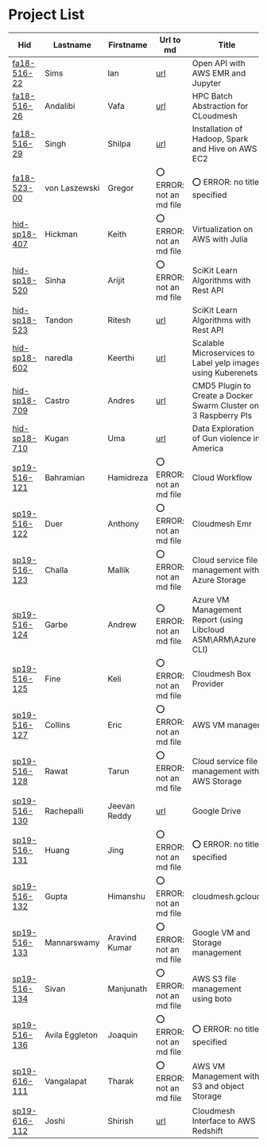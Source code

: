 # Project List

| Hid                                                                 | Lastname       | Firstname     | Url to md                                                                                                     | Title                                                           |
|---------------------------------------------------------------------|----------------|---------------|---------------------------------------------------------------------------------------------------------------|-----------------------------------------------------------------|
| [fa18-516-22](https://github.com/cloudmesh-community/fa18-516-22)   | Sims           | Ian           | [url](https://github.com/cloudmesh-community/fa18-516-22/blob/master/project-report/report.md)                | Open API with AWS EMR and Jupyter                               |
| [fa18-516-26](https://github.com/cloudmesh-community/fa18-516-26)   | Andalibi       | Vafa          | [url](https://github.com/cloudmesh/cloudmesh-batch/blob/master/README.md)                                     | HPC Batch Abstraction for CLoudmesh                             |
| [fa18-516-29](https://github.com/cloudmesh-community/fa18-516-29)   | Singh          | Shilpa        | [url](https://github.com/cloudmesh-community/fa18-516-29/tree/master/project-report/report.md)                | Installation of Hadoop, Spark and Hive on AWS EC2               |
| [fa18-523-00](https://github.com/cloudmesh-community/fa18-523-00)   | von Laszewski  | Gregor        | :o: ERROR: not an md file                                                                                     | :o: ERROR: no title specified                                   |
| [hid-sp18-407](https://github.com/cloudmesh-community/hid-sp18-407) | Hickman        | Keith         | :o: ERROR: not an md file                                                                                     | Virtualization on AWS with Julia                                |
| [hid-sp18-520](https://github.com/cloudmesh-community/hid-sp18-520) | Sinha          | Arijit        | :o: ERROR: not an md file                                                                                     | SciKit Learn Algorithms with Rest API                           |
| [hid-sp18-523](https://github.com/cloudmesh-community/hid-sp18-523) | Tandon         | Ritesh        | [url](https://github.com/cloudmesh-community/hid-sp18-523/tree/master/project-report/report.md)               | SciKit Learn Algorithms with Rest API                           |
| [hid-sp18-602](https://github.com/cloudmesh-community/hid-sp18-602) | naredla        | Keerthi       | [url](https://github.com/cloudmesh-community/hid-sp18-602/tree/master/project-report/report.md)               | Scalable Microservices to Label yelp images using Kuberenets    |
| [hid-sp18-709](https://github.com/cloudmesh-community/hid-sp18-709) | Castro         | Andres        | [url](https://github.com/cloudmesh-community/hid-sp18-709/blob/master/project-report/report.md)               | CMD5 Plugin to Create a Docker Swarm Cluster on 3 Raspberry PIs |
| [hid-sp18-710](https://github.com/cloudmesh-community/hid-sp18-710) | Kugan          | Uma           | [url](https://github.com/cloudmesh-community/hid-sp18-710/blob/master/project-report/report.md)               | Data Exploration of Gun violence in America                     |
| [sp19-516-121](https://github.com/cloudmesh-community/sp19-516-121) | Bahramian      | Hamidreza     | :o: ERROR: not an md file                                                                                     | Cloud Workflow                                                  |
| [sp19-516-122](https://github.com/cloudmesh-community/sp19-516-122) | Duer           | Anthony       | :o: ERROR: not an md file                                                                                     | Cloudmesh Emr                                                   |
| [sp19-516-123](https://github.com/cloudmesh-community/sp19-516-123) | Challa         | Mallik        | :o: ERROR: not an md file                                                                                     | Cloud service file management with Azure Storage                |
| [sp19-516-124](https://github.com/cloudmesh-community/sp19-516-124) | Garbe          | Andrew        | :o: ERROR: not an md file                                                                                     | Azure VM Management Report (using Libcloud ASM\ARM\Azure CLI)   |
| [sp19-516-125](https://github.com/cloudmesh-community/sp19-516-125) | Fine           | Keli          | :o: ERROR: not an md file                                                                                     | Cloudmesh Box Provider                                          |
| [sp19-516-127](https://github.com/cloudmesh-community/sp19-516-127) | Collins        | Eric          | :o: ERROR: not an md file                                                                                     | AWS VM manager                                                  |
| [sp19-516-128](https://github.com/cloudmesh-community/sp19-516-128) | Rawat          | Tarun         | :o: ERROR: not an md file                                                                                     | Cloud service file management with AWS Storage                  |
| [sp19-516-130](https://github.com/cloudmesh-community/sp19-516-130) | Rachepalli     | Jeevan Reddy  | [url](https://github.com/cloudmesh/cloudmesh-storage/tree/master/cloudmesh/storage/provider/gdrive/README.md) | Google Drive                                                    |
| [sp19-516-131](https://github.com/cloudmesh-community/sp19-516-131) | Huang          | Jing          | :o: ERROR: not an md file                                                                                     | :o: ERROR: no title specified                                   |
| [sp19-516-132](https://github.com/cloudmesh-community/sp19-516-132) | Gupta          | Himanshu      | :o: ERROR: not an md file                                                                                     | cloudmesh.gcloud                                                |
| [sp19-516-133](https://github.com/cloudmesh-community/sp19-516-133) | Mannarswamy    | Aravind Kumar | :o: ERROR: not an md file                                                                                     | Google VM and Storage management                                |
| [sp19-516-134](https://github.com/cloudmesh-community/sp19-516-134) | Sivan          | Manjunath     | :o: ERROR: not an md file                                                                                     | AWS S3 file management using boto                               |
| [sp19-516-136](https://github.com/cloudmesh-community/sp19-516-136) | Avila Eggleton | Joaquin       | :o: ERROR: not an md file                                                                                     | :o: ERROR: no title specified                                   |
| [sp19-616-111](https://github.com/cloudmesh-community/sp19-616-111) | Vangalapat     | Tharak        | :o: ERROR: not an md file                                                                                     | AWS VM Management with S3 and object Storage                    |
| [sp19-616-112](https://github.com/cloudmesh-community/sp19-616-112) | Joshi          | Shirish       | [url](https://github.com/cloudmesh-community/sp19-616-112/blob/master/project-report/report.md)               | Cloudmesh Interface to AWS Redshift                             |
